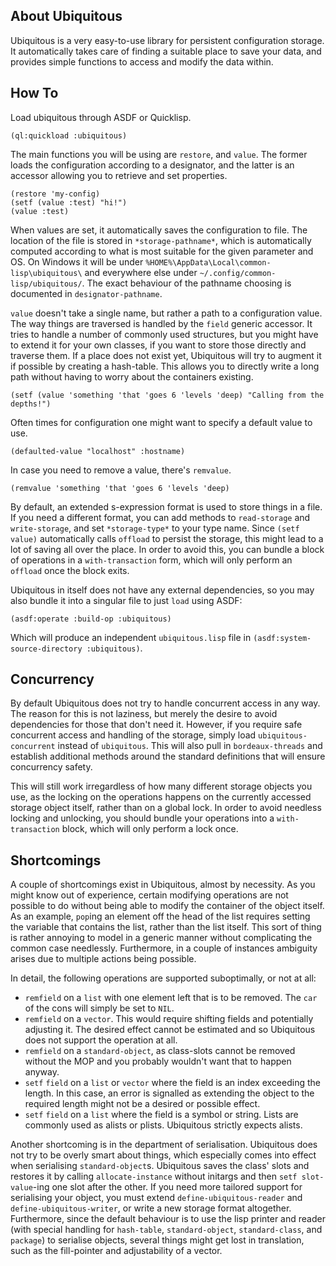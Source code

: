 ## About Ubiquitous
Ubiquitous is a very easy-to-use library for persistent configuration storage. It automatically takes care of finding a suitable place to save your data, and provides simple functions to access and modify the data within.

## How To
Load ubiquitous through ASDF or Quicklisp.

    (ql:quickload :ubiquitous)

The main functions you will be using are `restore`, and `value`. The former loads the configuration according to a designator, and the latter is an accessor allowing you to retrieve and set properties.

    (restore 'my-config)
    (setf (value :test) "hi!")
    (value :test)

When values are set, it automatically saves the configuration to file. The location of the file is stored in `*storage-pathname*`, which is automatically computed according to what is most suitable for the given parameter and OS. On Windows it will be under `%HOME%\AppData\Local\common-lisp\ubiquitous\` and everywhere else under `~/.config/common-lisp/ubiquitous/`. The exact behaviour of the pathname choosing is documented in `designator-pathname`.

`value` doesn't take a single name, but rather a path to a configuration value. The way things are traversed is handled by the `field` generic accessor. It tries to handle a number of commonly used structures, but you might have to extend it for your own classes, if you want to store those directly and traverse them. If a place does not exist yet, Ubiquitous will try to augment it if possible by creating a hash-table. This allows you to directly write a long path without having to worry about the containers existing.

    (setf (value 'something 'that 'goes 6 'levels 'deep) "Calling from the depths!")

Often times for configuration one might want to specify a default value to use.

    (defaulted-value "localhost" :hostname)

In case you need to remove a value, there's `remvalue`.

    (remvalue 'something 'that 'goes 6 'levels 'deep)

By default, an extended s-expression format is used to store things in a file. If you need a different format, you can add methods to `read-storage` and `write-storage`, and set `*storage-type*` to your type name. Since `(setf value)` automatically calls `offload` to persist the storage, this might lead to a lot of saving all over the place. In order to avoid this, you can bundle a block of operations in a `with-transaction` form, which will only perform an `offload` once the block exits.

Ubiquitous in itself does not have any external dependencies, so you may also bundle it into a singular file to just `load` using ASDF:

    (asdf:operate :build-op :ubiquitous)

Which will produce an independent `ubiquitous.lisp` file in `(asdf:system-source-directory :ubiquitous)`.

## Concurrency
By default Ubiquitous does not try to handle concurrent access in any way. The reason for this is not laziness, but merely the desire to avoid dependencies for those that don't need it. However, if you require safe concurrent access and handling of the storage, simply load `ubiquitous-concurrent` instead of `ubiquitous`. This will also pull in `bordeaux-threads` and establish additional methods around the standard definitions that will ensure concurrency safety.

This will still work irregardless of how many different storage objects you use, as the locking on the operations happens on the currently accessed storage object itself, rather than on a global lock. In order to avoid needless locking and unlocking, you should bundle your operations into a `with-transaction` block, which will only perform a lock once.

## Shortcomings
A couple of shortcomings exist in Ubiquitous, almost by necessity. As you might know out of experience, certain modifying operations are not possible to do without being able to modify the container of the object itself. As an example, `pop`ing an element off the head of the list requires setting the variable that contains the list, rather than the list itself. This sort of thing is rather annoying to model in a generic manner without complicating the common case needlessly. Furthermore, in a couple of instances ambiguity arises due to multiple actions being possible.

In detail, the following operations are supported suboptimally, or not at all:

* `remfield` on a `list` with one element left that is to be removed. The `car` of the cons will simply be set to `NIL`.
* `remfield` on a `vector`. This would require shifting fields and potentially adjusting it. The desired effect cannot be estimated and so Ubiquitous does not support the operation at all.
* `remfield` on a `standard-object`, as class-slots cannot be removed without the MOP and you probably wouldn't want that to happen anyway.
* `setf` `field` on a `list` or `vector` where the field is an index exceeding the length. In this case, an error is signalled as extending the object to the required length might not be a desired or possible effect.
* `setf` `field` on a `list` where the field is a symbol or string. Lists are commonly used as alists or plists. Ubiquitous strictly expects alists.

Another shortcoming is in the department of serialisation. Ubiquitous does not try to be overly smart about things, which especially comes into effect when serialising `standard-object`s. Ubiquitous saves the class' slots and restores it by calling `allocate-instance` without initargs and then `setf slot-value`-ing one slot after the other. If you need more tailored support for serialising your object, you must extend `define-ubiquitous-reader` and `define-ubiquitous-writer`, or write a new storage format altogether. Furthermore, since the default behaviour is to use the lisp printer and reader (with special handling for `hash-table`, `standard-object`, `standard-class`, and `package`) to serialise objects, several things might get lost in translation, such as the fill-pointer and adjustability of a vector.
